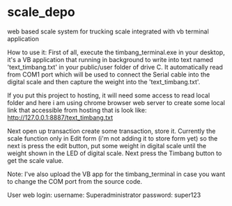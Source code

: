 # scale_depo
web based scale system for trucking scale integrated with vb terminal application

How to use it:
First of all, execute the timbang_terminal.exe in your desktop, it's a VB application that running in background to write into text named 'text_timbang.txt' 
in your public/user folder of drive C. It automatically read from COM1 port which will be used to connect the Serial cable into the digital scale and then
capture the weight into the 'text_timbang.txt'.

If you put this project to hosting, it will need some access to read local folder and here i am using chrome browser web server to create some local link
that accessible from hosting that is look like: http://127.0.0.1:8887/text_timbang.txt

Next open up transaction create some transaction, store it. 
Currently the scale function only in Edit form (i'm not adding it to store form yet) so the next is press the edit button, put some weight in digital scale until the weight shown in the LED of digital scale.
Next press the Timbang button to get the scale value.

Note: I've also upload the VB app for the timbang_terminal in case you want to change the COM port from the source code.

User web login:
username: Superadministrator
password: super123
